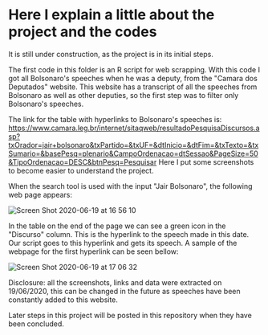 # Here I explain a little about the project and the codes

It is still under construction, as the project is in its initial steps.

The first code in this folder is an R script for web scrapping. With this code I got all Bolsonaro's speeches when he was a deputy, from the "Camara dos Deputados" website. This website has a transcript of all the speeches from Bolsonaro as well as other deputies, so the first step was to filter only Bolsonaro's speeches.

The link for the table with hyperlinks to Bolsonaro's speeches is: https://www.camara.leg.br/internet/sitaqweb/resultadoPesquisaDiscursos.asp?txOrador=jair+bolsonaro&txPartido=&txUF=&dtInicio=&dtFim=&txTexto=&txSumario=&basePesq=plenario&CampoOrdenacao=dtSessao&PageSize=50&TipoOrdenacao=DESC&btnPesq=Pesquisar
Here I put some screenshots to become easier to understand the project.

When the search tool is used with the input "Jair Bolsonaro", the following web page appears:

![Screen Shot 2020-06-19 at 16 56 10](https://user-images.githubusercontent.com/62617360/85176556-721f4080-b250-11ea-8b20-07cb4eba660d.png)

In the table on the end of the page we can see a green icon in the "Discurso" column. This is the hyperlink to the speech made in this date.
Our script goes to this hyperlink and gets its speech. A sample of the webpage for the first hyperlink can be seen bellow:

![Screen Shot 2020-06-19 at 17 06 32](https://user-images.githubusercontent.com/62617360/85176533-616eca80-b250-11ea-9f86-28f0ee8aad11.png)

Disclosure: all the screenshots, links and data were extracted on 19/06/2020, this can be changed in the future as speeches have been constantly added to this website.

Later steps in this project will be posted in this repository when they have been concluded.
